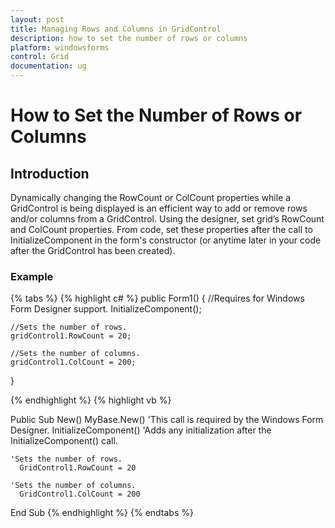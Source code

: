 ```yaml
---
layout: post
title: Managing Rows and Columns in GridControl
description: how to set the number of rows or columns
platform: windowsforms
control: Grid
documentation: ug
---
```


# How to Set the Number of Rows or Columns

## Introduction

Dynamically changing the RowCount or ColCount properties while a GridControl is being displayed is an efficient way to add or remove rows and/or columns from a GridControl. Using the designer, set grid’s RowCount and ColCount properties. From code, set these properties after the call to InitializeComponent in the form's constructor (or anytime later in your code after the GridControl has been created). 

### Example

{% tabs %}
{% highlight c# %}
public Form1()
{
    //Requires for Windows Form Designer support.
    InitializeComponent();

    //Sets the number of rows.
    gridControl1.RowCount = 20;

    //Sets the number of columns.
    gridControl1.ColCount = 200;
}

{% endhighlight  %}
{% highlight vb %}

Public Sub New()
    MyBase.New()
	'This call is required by the Windows Form Designer.
      InitializeComponent()
	'Adds any initialization after the InitializeComponent() call.
	
	'Sets the number of rows.  
      GridControl1.RowCount = 20 

	'Sets the number of columns.
      GridControl1.ColCount = 200 

End Sub
{% endhighlight  %}
{% endtabs %}
